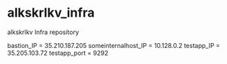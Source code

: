 # alkskrlkv_infra
alkskrlkv Infra repository

bastion_IP = 35.210.187.205
someinternalhost_IP = 10.128.0.2
testapp_IP = 35.205.103.72
testapp_port = 9292
